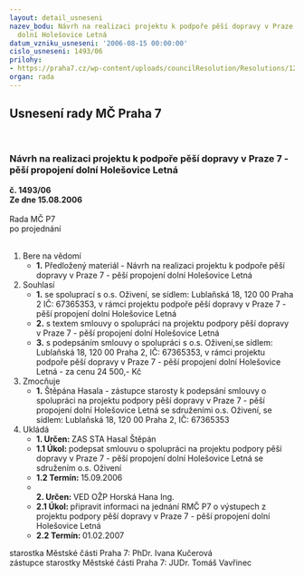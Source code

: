 ```yaml
---
layout: detail_usneseni
nazev_bodu: Návrh na realizaci projektu k podpoře pěší dopravy v Praze 7 - pěší propojení
  dolní Holešovice Letná
datum_vzniku_usneseni: '2006-08-15 00:00:00'
cislo_usneseni: 1493/06
prilohy:
- https://praha7.cz/wp-content/uploads/councilResolution/Resolutions/12195/43-darovaci_smlouva_oziveni_p%c4%9b%c5%a1%c3%ad1_opr2.doc
organ: rada
---
```

<div id="ucUsn_pList" class="usn">
	<span><h2>Usnesení rady MČ Praha 7 </h2>
<br></span><div class="standBody">
<span><h3>Návrh na realizaci projektu k podpoře pěší dopravy v Praze 7 - pěší propojení dolní Holešovice Letná</h3></span><div class="center">
		<strong>č. 1493/06</strong><br>
	</div>
<div class="center">
		<strong>Ze dne 15.08.2006</strong><br><br>
	</div>Rada MČ P7<br> po projednání<br><br><ol>
<li>Bere na vědomí<ul><li>
<strong>1.</strong> Předložený materiál - Návrh na realizaci projektu k podpoře pěší dopravy v Praze 7 - pěší propojení dolní Holešovice Letná</li></ul>
</li>
<li>Souhlasí<ul>
<li>
<strong>1.</strong> se spoluprací s  o.s. Oživení, se sídlem: Lublaňská 18, 120 00 Praha 2 IČ:  67365353,  v rámci projektu podpoře pěší dopravy v Praze 7 - pěší propojení dolní Holešovice Letná </li>
<li>
<strong>2.</strong> s textem  smlouvy o spolupráci na  projektu podpory pěší dopravy v Praze 7 - pěší propojení dolní Holešovice Letná</li>
<li>
<strong>3.</strong> s podepsáním smlouvy o spolupráci s  o.s. Oživení,se sídlem: Lublaňská 18, 120 00 Praha 2, IČ:  67365353, v rámci projektu podpoře pěší dopravy v Praze 7 - pěší propojení dolní Holešovice Letná - za cenu 24 500,- Kč </li>
</ul>
</li>
<li>Zmocňuje<ul><li>
<strong>1.</strong> Štěpána Hasala - zástupce starosty k podepsání smlouvy  o spolupráci na  projektu podpory pěší dopravy v Praze 7 - pěší propojení dolní Holešovice Letná se sdruženími o.s. Oživení, se sídlem: Lublaňská 18, 120 00 Praha 2, IČ:  67365353</li></ul>
</li>
<li>Ukládá<ul>
<li>
<strong>1. Určen: </strong>ZAS STA Hasal Štěpán</li>
<li>
<strong>1.1 Úkol: </strong>podepsat smlouvu o spolupráci na  projektu podpory pěší dopravy v Praze 7 - pěší propojení dolní Holešovice Letná se sdružením   o.s. Oživení </li>
<li>
<strong>1.2 Termín: </strong>15.09.2006</li>
<li>
<strong><br>2. Určen: </strong>VED OŽP Horská Hana Ing.</li>
<li>
<strong>2.1 Úkol: </strong>připravit informaci na jednání RMČ P7 o výstupech z projektu podpory pěší dopravy v Praze 7 - pěší propojení dolní Holešovice Letná</li>
<li>
<strong>2.2 Termín: </strong>01.02.2007</li>
</ul>
</li>
</ol>starostka Městské části Praha 7: PhDr. Ivana Kučerová<br>zástupce starostky Městské části Praha 7: JUDr. Tomáš Vavřinec 
</div>
</div>